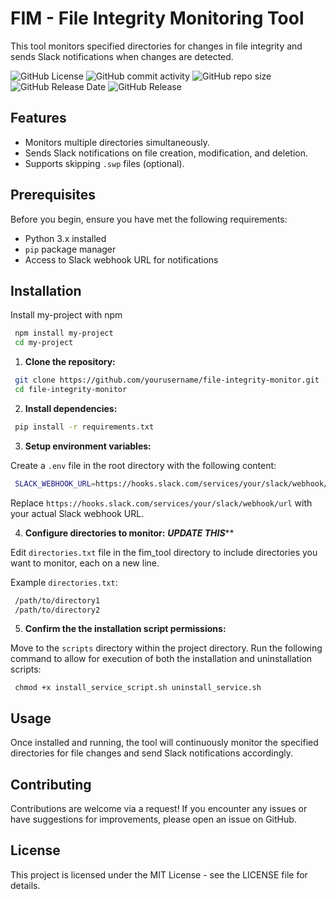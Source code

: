 
# FIM - File Integrity Monitoring Tool

This tool monitors specified directories for changes in file integrity and sends Slack notifications when changes are detected.

![GitHub License](https://img.shields.io/github/license/gmorgan9/FIM_project?style=for-the-badge)
![GitHub commit activity](https://img.shields.io/github/commit-activity/t/gmorgan9/FIM_project?style=for-the-badge)
![GitHub repo size](https://img.shields.io/github/repo-size/gmorgan9/FIM_project?style=for-the-badge&label=project%20size)
![GitHub Release Date](https://img.shields.io/github/release-date/gmorgan9/FIM_project?style=for-the-badge)
![GitHub Release](https://img.shields.io/github/v/release/gmorgan9/FIM_project?style=for-the-badge)

## Features

- Monitors multiple directories simultaneously.
- Sends Slack notifications on file creation, modification, and deletion.
- Supports skipping `.swp` files (optional).


## Prerequisites

Before you begin, ensure you have met the following requirements:

- Python 3.x installed
- `pip` package manager
- Access to Slack webhook URL for notifications
## Installation

Install my-project with npm

```bash
 npm install my-project
 cd my-project
```
    

1. **Clone the repository:**

```bash
 git clone https://github.com/yourusername/file-integrity-monitor.git
 cd file-integrity-monitor
```

2. **Install dependencies:**

```bash
 pip install -r requirements.txt
```

3. **Setup environment variables:**

Create a `.env` file in the root directory with the following content:

```bash
 SLACK_WEBHOOK_URL=https://hooks.slack.com/services/your/slack/webhook/url
```

Replace `https://hooks.slack.com/services/your/slack/webhook/url` with your actual Slack webhook URL.

4. **Configure directories to monitor:** ***UPDATE THIS*****

Edit `directories.txt` file in the fim_tool directory to include directories you want to monitor, each on a new line.

Example `directories.txt`:

```bash
 /path/to/directory1
 /path/to/directory2
```

5. **Confirm the the installation script permissions:**

Move to the `scripts` directory within the project directory. Run the following command to allow for execution of both the installation and uninstallation scripts:

```
 chmod +x install_service_script.sh uninstall_service.sh
```

## Usage

Once installed and running, the tool will continuously monitor the specified directories for file changes and send Slack notifications accordingly.

## Contributing

Contributions are welcome via a request! If you encounter any issues or have suggestions for improvements, please open an issue on GitHub.

## License

This project is licensed under the MIT License - see the LICENSE file for details.